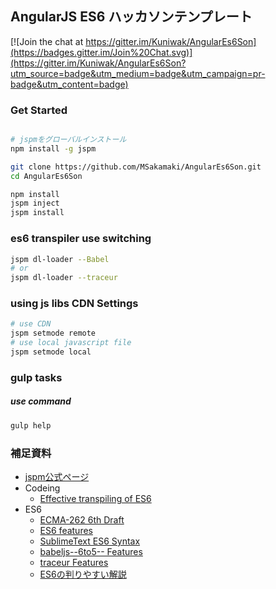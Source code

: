AngularJS ES6 ハッカソンテンプレート
----

[![Join the chat at https://gitter.im/Kuniwak/AngularEs6Son](https://badges.gitter.im/Join%20Chat.svg)](https://gitter.im/Kuniwak/AngularEs6Son?utm_source=badge&utm_medium=badge&utm_campaign=pr-badge&utm_content=badge)


### Get Started

```sh

# jspmをグローバルインストール
npm install -g jspm

git clone https://github.com/MSakamaki/AngularEs6Son.git
cd AngularEs6Son

npm install
jspm inject
jspm install

```

### es6 transpiler use switching

```sh
jspm dl-loader --Babel
# or
jspm dl-loader --traceur
```

### using js libs CDN Settings

```sh
# use CDN
jspm setmode remote
# use local javascript file
jspm setmode local
```

### gulp tasks

##### use command

```sh
gulp help
```

### 補足資料

 + [jspm公式ページ](http://jspm.io/)
 + Codeing
   + [Effective transpiling of ES6](https://gist.github.com/rauchg/93d8b831e286bcb30d84)
 + ES6
   + [ECMA-262 6th Draft](https://people.mozilla.org/~jorendorff/es6-draft.html#)
   + [ES6 features](https://github.com/lukehoban/es6features)
   + [SublimeText ES6 Syntax](https://packagecontrol.io/packages/JavaScriptNext%20-%20ES6%20Syntax)
   + [babeljs--6to5-- Features](https://babeljs.io/docs/learn-es6/)
   + [traceur Features](https://github.com/google/traceur-compiler/wiki/LanguageFeatures)
   + [ES6の判りやすい解説](http://ilikekillnerds.com/2015/02/a-guide-to-es6-classes/)

